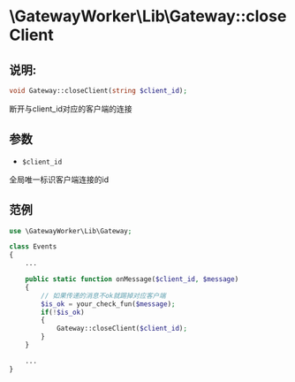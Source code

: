 # \GatewayWorker\Lib\Gateway::closeClient

## 说明:
```php
void Gateway::closeClient(string $client_id);
```

断开与client_id对应的客户端的连接


## 参数

* ```$client_id```

全局唯一标识客户端连接的id

## 范例
```php
use \GatewayWorker\Lib\Gateway;

class Events
{
    ...

    public static function onMessage($client_id, $message)
    {
        // 如果传递的消息不ok就踢掉对应客户端
        $is_ok = your_check_fun($message);
        if(!$is_ok)
        {
            Gateway::closeClient($client_id);
        }
    }

    ...
}
```

